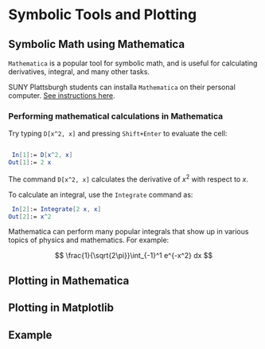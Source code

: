 # Symbolic Tools and Plotting

## Symbolic Math using Mathematica
`Mathematica` is a popular tool for symbolic math, and is useful for calculating derivatives, integral, and many other tasks.

SUNY Plattsburgh students can installa `Mathematica` on their personal computer. [See instructions here](https://www.plattsburgh.edu/academics/resources/technology/helpdesk/software.html).

### Performing mathematical calculations in Mathematica
Try typing `D[x^2, x]` and pressing `Shift+Enter` to evaluate the cell:
``` mathematica

 In[1]:= D[x^2, x]
Out[1]:= 2 x
```
The command `D[x^2, x]` calculates the derivative of $x^2$ with respect to $x$.

To calculate an integral, use the `Integrate` command as:
``` mathematica
 In[2]:= Integrate[2 x, x]
Out[2]:= x^2
```

Mathematica can perform many popular integrals that show up in various topics of physics and mathematics. For example:  

$$ \frac{1}{\sqrt{2\pi}}\int_{-1}^1 e^{-x^2} dx $$

## Plotting in Mathematica

## Plotting in Matplotlib

## Example
